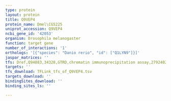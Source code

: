 ```yaml
---
type: protein
layout: protein
title: Q9VEP4
protein_name: Dmel\CG5225
uniprot_accession: Q9VEP4
ncbi_gene_id: '42053'
organism: Drosophila melanogaster
function: target gene
number_of_interactions: '1'
orthologs: '[{"species": "Danio rerio", "id": ["Q1LYN9"]}]'
jaspar_matrices: ''
tfs: Dref,Q94883,34328,GTRD,chromatin immunoprecipitation assay,27924024%5Buid%5D,No
targets: ''
tfs_download: TFLink_tfs_of_Q9VEP4.tsv
targets_download: ''
bindingSites_download: ''
binding_sites_ls: ''

---
```

